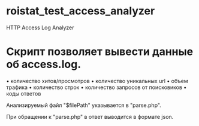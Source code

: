 # roistat_test_access_analyzer
HTTP Access Log Analyzer

# Скрипт позволяет вывести данные об access.log.
• количество хитов/просмотров
• количество уникальных url
• объем трафика
• количество строк
• количество запросов от поисковиков
• коды ответов

Анализируемый файл "$filePath" указывается в "parse.php".

При обращении к "parse.php" в ответ выводится в формате json. 
